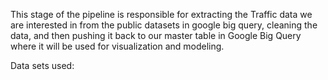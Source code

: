 This stage of the pipeline is responsible for extracting the Traffic data we are interested in from the public datasets in google big query, cleaning the data, and then pushing it back to our master table in Google Big Query where it will be used for visualization and modeling. 

Data sets used:
